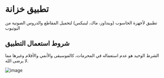# تطبيق خزانة

تطبيق لأجهزة الحاسوب (وينداوز، ماك، لينيكس) لتحميل المقاطع والدروس الصوتية من اليوتيوب

## شروط استعمال التطبيق

الشرط الوحيد هو عدم استعماله في المحرمات، كالموسيقى والأنمي والأفلام وغيرها مما لا يرضى الله.

![image](https://github.com/user-attachments/assets/6e773c54-1b32-4479-8ebe-22bc0f8d3da6)
